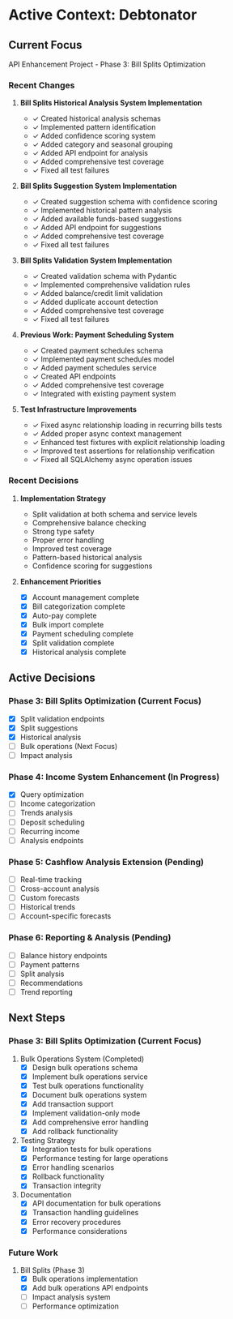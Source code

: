 # Active Context: Debtonator

## Current Focus
API Enhancement Project - Phase 3: Bill Splits Optimization

### Recent Changes
1. **Bill Splits Historical Analysis System Implementation**
   - ✓ Created historical analysis schemas
   - ✓ Implemented pattern identification
   - ✓ Added confidence scoring system
   - ✓ Added category and seasonal grouping
   - ✓ Added API endpoint for analysis
   - ✓ Added comprehensive test coverage
   - ✓ Fixed all test failures

2. **Bill Splits Suggestion System Implementation**
   - ✓ Created suggestion schema with confidence scoring
   - ✓ Implemented historical pattern analysis
   - ✓ Added available funds-based suggestions
   - ✓ Added API endpoint for suggestions
   - ✓ Added comprehensive test coverage
   - ✓ Fixed all test failures

3. **Bill Splits Validation System Implementation**
   - ✓ Created validation schema with Pydantic
   - ✓ Implemented comprehensive validation rules
   - ✓ Added balance/credit limit validation
   - ✓ Added duplicate account detection
   - ✓ Added comprehensive test coverage
   - ✓ Fixed all test failures

4. **Previous Work: Payment Scheduling System**
   - ✓ Created payment schedules schema
   - ✓ Implemented payment schedules model
   - ✓ Added payment schedules service
   - ✓ Created API endpoints
   - ✓ Added comprehensive test coverage
   - ✓ Integrated with existing payment system

5. **Test Infrastructure Improvements**
   - ✓ Fixed async relationship loading in recurring bills tests
   - ✓ Added proper async context management
   - ✓ Enhanced test fixtures with explicit relationship loading
   - ✓ Improved test assertions for relationship verification
   - ✓ Fixed all SQLAlchemy async operation issues

### Recent Decisions
1. **Implementation Strategy**
   - Split validation at both schema and service levels
   - Comprehensive balance checking
   - Strong type safety
   - Proper error handling
   - Improved test coverage
   - Pattern-based historical analysis
   - Confidence scoring for suggestions

2. **Enhancement Priorities**
   - [x] Account management complete
   - [x] Bill categorization complete
   - [x] Auto-pay complete
   - [x] Bulk import complete
   - [x] Payment scheduling complete
   - [x] Split validation complete
   - [x] Historical analysis complete

## Active Decisions

### Phase 3: Bill Splits Optimization (Current Focus)
- [x] Split validation endpoints
- [x] Split suggestions
- [x] Historical analysis
- [ ] Bulk operations (Next Focus)
- [ ] Impact analysis

### Phase 4: Income System Enhancement (In Progress)
- [x] Query optimization
- [ ] Income categorization
- [ ] Trends analysis
- [ ] Deposit scheduling
- [ ] Recurring income
- [ ] Analysis endpoints

### Phase 5: Cashflow Analysis Extension (Pending)
- [ ] Real-time tracking
- [ ] Cross-account analysis
- [ ] Custom forecasts
- [ ] Historical trends
- [ ] Account-specific forecasts

### Phase 6: Reporting & Analysis (Pending)
- [ ] Balance history endpoints
- [ ] Payment patterns
- [ ] Split analysis
- [ ] Recommendations
- [ ] Trend reporting

## Next Steps

### Phase 3: Bill Splits Optimization (Current Focus)
1. Bulk Operations System (Completed)
   - [x] Design bulk operations schema
   - [x] Implement bulk operations service
   - [x] Test bulk operations functionality
   - [x] Document bulk operations system
   - [x] Add transaction support
   - [x] Implement validation-only mode
   - [x] Add comprehensive error handling
   - [x] Add rollback functionality

2. Testing Strategy
   - [x] Integration tests for bulk operations
   - [x] Performance testing for large operations
   - [x] Error handling scenarios
   - [x] Rollback functionality
   - [x] Transaction integrity

3. Documentation
   - [x] API documentation for bulk operations
   - [x] Transaction handling guidelines
   - [x] Error recovery procedures
   - [x] Performance considerations

### Future Work
1. Bill Splits (Phase 3)
   - [x] Bulk operations implementation
   - [x] Add bulk operations API endpoints
   - [ ] Impact analysis system
   - [ ] Performance optimization
